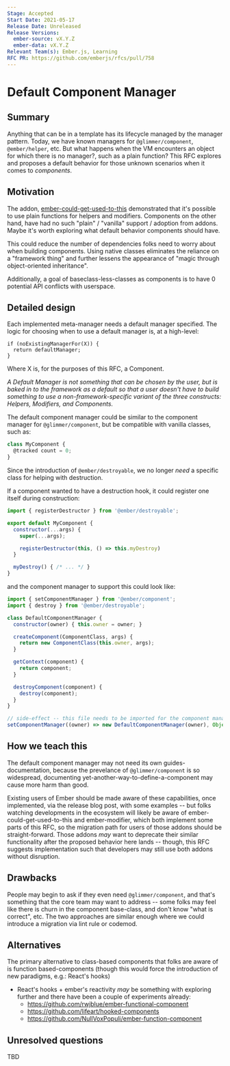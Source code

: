 ```yaml
---
Stage: Accepted
Start Date: 2021-05-17
Release Date: Unreleased
Release Versions:
  ember-source: vX.Y.Z
  ember-data: vX.Y.Z
Relevant Team(s): Ember.js, Learning
RFC PR: https://github.com/emberjs/rfcs/pull/758
---
```


# Default Component Manager

## Summary

Anything that can be in a template has its lifecycle managed by the manager pattern.
Today, we have known managers for `@glimmer/component`, `@ember/helper`, etc.
But what happens when the VM encounters an object for which there is no manager?,
such as a plain function? This RFC explores and proposes a default behavior for
those unknown scenarios when it comes to _components_.

## Motivation

The addon, [ember-could-get-used-to-this](https://github.com/pzuraq/ember-could-get-used-to-this)
demonstrated that it's possible to use plain functions for helpers and modifiers.
Components on the other hand, have had no such "plain" / "vanilla" support / adoption from addons.
Maybe it's worth exploring what default behavior components should have.

This could reduce the number of dependencies folks need to worry about when building components.
Using native classes eliminates the reliance on a "framework thing" and further
lessens the appearance of "magic through object-oriented inheritance".

Additionally, a goal of baseclass-less-classes as components is to have 0 potential API
conflicts with userspace.

## Detailed design

Each implemented meta-manager needs a default manager specified. The logic for choosing when to use
a default manager is, at a high-level:

```
if (noExistingManagerFor(X)) {
  return defaultManager;
}
```
Where X is, for the purposes of this RFC, a Component.

_A Default Manager is not something that can be chosen by the user, but is baked in to the framework
as a default so that a user doesn't have to build something to use a non-framework-specific variant
of the three constructs: Helpers, Modifiers, and Components._


The default component manager could be similar to the component manager for `@glimmer/component`,
but be compatible with vanilla classes, such as:
```js
class MyComponent {
  @tracked count = 0;
}
```
Since the introduction of `@ember/destroyable`, we no longer _need_ a specific class for helping
with destruction.

If a component wanted to have a destruction hook, it could register one itself during construction:
```js
import { registerDestructor } from '@ember/destroyable';

export default MyComponent {
  constructor(...args) {
    super(...args);

    registerDestructor(this, () => this.myDestroy)
  }

  myDestroy() { /* ... */ }
}
```

and the component manager to support this could look like:

```js
import { setComponentManager } from '@ember/component';
import { destroy } from '@ember/destroyable';

class DefaultComponentManager {
  constructor(owner) { this.owner = owner; }

  createComponent(ComponentClass, args) {
    return new ComponentClass(this.owner, args);
  }

  getContext(component) {
    return component;
  }

  destroyComponent(component) {
    destroy(component);
  }
}

// side-effect -- this file needs to be imported for the component manager to be installed
setComponentManager((owner) => new DefaultComponentManager(owner), Object.constructor /* TBD */);
```

## How we teach this

The default component manager may not need its own guides-documentation, because the prevelance
of `@glimmer/component` is so widespread, documenting yet-another-way-to-define-a-component may
cause more harm than good.

Existing users of Ember should be made aware of these capabilities, once implemented, via
the release blog post, with some examples -- but folks watching developments in the ecosystem
will likely be aware of ember-could-get-used-to-this and ember-modifier, which both implement
some parts of this RFC, so the migration path for users of those addons should be straight-forward.
Those addons _may_ want to deprecate their similar functionality after the proposed behavior here
lands -- though, this RFC suggests implementation such that developers may still use both
addons without disruption.


## Drawbacks

People may begin to ask if they even need `@glimmer/component`, and that's
something that the core team may want to address -- some folks may feel like there is churn
in the component base-class, and don't know "what is correct", etc. The two approaches are
similar enough where we could introduce a migration via lint rule or codemod.

## Alternatives

The primary alternative to class-based components that folks are aware of is function based-components
(though this would force the introduction of new paradigms, e.g.: React's hooks)
  - React's hooks + ember's reactivity _may_ be something with exploring further and there have been a couple
    of experiments already:
    - https://github.com/rwjblue/ember-functional-component
    - https://github.com/lifeart/hooked-components
    - https://github.com/NullVoxPopuli/ember-function-component

## Unresolved questions

TBD
